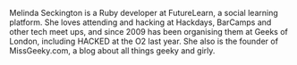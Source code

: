 Melinda Seckington is a Ruby developer at FutureLearn, a social learning platform. She loves attending and hacking at Hackdays, BarCamps and other tech meet ups, and since 2009 has been organising them at Geeks of London, including HACKED at the O2 last year. She also is the founder of MissGeeky.com, a blog about all things geeky and girly.
